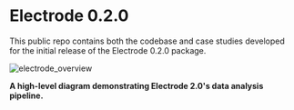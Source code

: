 # Electrode 0.2.0

This public repo contains both the codebase and case studies developed for the initial release of the Electrode 0.2.0 package.  

![electrode_overview](https://user-images.githubusercontent.com/46499973/133010787-eb423035-5bd3-475e-bc44-ea0f4db0b63e.png)

**A high-level diagram demonstrating Electrode 2.0's data analysis pipeline.**


